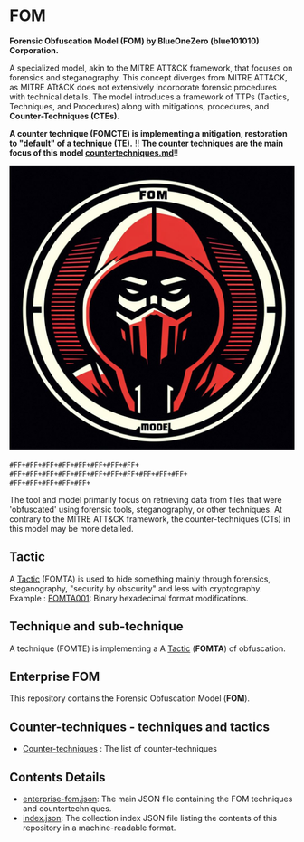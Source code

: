 # FOM

**Forensic Obfuscation Model (FOM) by BlueOneZero (blue101010) Corporation.**

A specialized model, akin to the MITRE ATT&CK framework, that focuses on forensics and steganography. This concept diverges from MITRE ATT&CK, as MITRE ATt&CK does not extensively incorporate forensic procedures with technical details. The model introduces a framework of TTPs (Tactics, Techniques, and Procedures) along with mitigations, procedures, and **Counter-Techniques (CTEs)**.

**A counter technique (FOMCTE) is implementing a mitigation, restoration to "default" of a technique (TE).**
!! **The counter techniques are the main focus of this model [countertechniques.md](https://github.com/blue101010/FOM/blob/main/countertechniques/countertechniques.md)**!!

![Alt text](fom.png)

```
#FF+#FF+#FF+#FF+#FF+#FF+#FF+#FF+
#FF+#FF+#FF+#FF+#FF+#FF+#FF+#FF+#FF+#FF+#FF+
#FF+#FF+#FF+#FF+#FF+
```

The tool and model primarily focus on retrieving data from files that were 'obfuscated' using forensic tools, steganography, or other techniques. At contrary to the MITRE ATT&CK framework, the counter-techniques (CTs) in this model may be more detailed.

## Tactic

A [Tactic](https://github.com/blue101010/FOM/blob/main/tactics/tactics.md) (FOMTA) is used to hide something mainly through forensics, steganography, "security by obscurity" and less with cryptography.
Example : [FOMTA001](https://github.com/blue101010/FOM/blob/main/tactics/FOMTA001.md): Binary hexadecimal format modifications.

## Technique and sub-technique

A technique (FOMTE) is implementing a A [Tactic](https://github.com/blue101010/FOM/blob/main/tactics/tactics.md) (**FOMTA**) of obfuscation.

## Enterprise FOM

This repository contains the Forensic Obfuscation Model (**FOM**).

## Counter-techniques - techniques and tactics

- [Counter-techniques](https://github.com/blue101010/FOM/blob/main/countertechniques/countertechniques.md) : The list of counter-techniques

## Contents Details

- [enterprise-fom.json](https://github.com/blue101010/FOM/blob/main/enterprise-fom.json): The main JSON file containing the FOM techniques and countertechniques.
- [index.json](https://github.com/blue101010/FOM/blob/main/index.json): The collection index JSON file listing the contents of this repository in a machine-readable format.

